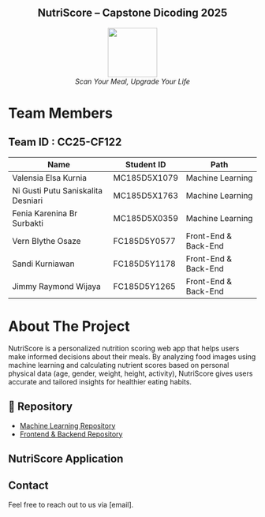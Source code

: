 <div align="center">
  <h2>
    NutriScore – Capstone Dicoding 2025
  </h2>
</div>
<div align="center">
  <a href="https://github.com/Capstone-NutriScore">
  </a>
</div>

<div align="center">
  <img src="https://avatars.githubusercontent.com/u/213302541?s=400&u=da11f034bbf98d0b9f0581b91be7e60a9637e481&v=4" width="100" height="100"><br>
  <i>Scan Your Meal, Upgrade Your Life</i>
</div>

# Team Members
## Team ID : CC25-CF122

| Name                   | Student ID  | Path               |
|------------------------|-------------|--------------------|
| Valensia Elsa Kurnia        | MC185D5X1079 | Machine Learning   |
| Ni Gusti Putu Saniskalita Desniari | MC185D5X1763 | Machine Learning   |
| Fenia Karenina Br Surbakti        | MC185D5X0359 | Machine Learning   |
| Vern Blythe Osaze             | FC185D5Y0577 | Front-End & Back-End    |
| Sandi Kurniawan       | FC185D5Y1178 | Front-End & Back-End |
| Jimmy Raymond Wijaya       | FC185D5Y1265 | Front-End & Back-End |

# About The Project

NutriScore is a personalized nutrition scoring web app that helps users make informed decisions about their meals. By analyzing food images using machine learning and calculating nutrient scores based on personal physical data (age, gender, weight, height, activity), NutriScore gives users accurate and tailored insights for healthier eating habits.

## 📁 Repository

- [Machine Learning Repository](https://github.com/Capstone-NutriScore/Machine-Learning)
- [Frontend & Backend Repository](https://github.com/Capstone-NutriScore/febe)

## NutriScore Application


## Contact

Feel free to reach out to us via [email].

